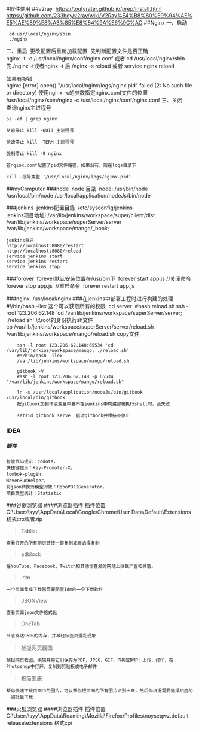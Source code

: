 #软件使用
  ##v2ray
​    https://toutyrater.github.io/prep/install.html 
​    https://github.com/233boy/v2ray/wiki/V2Ray%E4%B8%80%E9%94%AE%E5%AE%89%E8%A3%85%E8%84%9A%E6%9C%AC 
  ##Nginx
  一、启动

     cd usr/local/nginx/sbin
     ./nginx
  二、重启
​    更改配置后重新加载配置
​    先判断配置文件是否正确
​    
    nginx -t -c /usr/local/nginx/conf/nginx.conf
    或者
    cd /usr/local/nginx/sbin
     先./nginx -t或者nginx -t
    后./nginx -s reload 或者 service nginx reload

   如果有报错
​     
     nginx: [error] open() "/usr/local/nginx/logs/nginx.pid" failed (2: No such file or directory)
     使用nginx -c的参数指定nginx.conf文件的位置
     /usr/local/nginx/sbin/nginx -c /usr/local/nginx/conf/nginx.conf
  三、关闭
​    
    查询nginx主进程号
    
    ps -ef | grep nginx
    
    从容停止 kill -QUIT 主进程号
    
    快速停止 kill -TERM 主进程号
    
    强制停止 kill -9 nginx
    
    若nginx.conf配置了pid文件路径，如果没有，则在logs目录下
    
    kill -信号类型 '/usr/local/nginx/logs/nginx.pid'

  ##myComputer
   ###node
​    node 目录
​    node: /usr/bin/node /usr/local/bin/node /usr/local/application/nodeJs/bin/node

   ###jenkins
​    jenkins配置目錄
​    /etc/sysconfig/jenkins
​    
    jenkins项目地址I
    /var/lib/jenkins/workspace/super/client/dist
    /var/lib/jenkins/workspace/superServer/server
    /var/lib/jenkins/workspace/mango/_book;
    
    jenkins重启
    http://localhost:8080/restart 
    http://localhost:8080/reload 
    service jenkins start
    service jenkins restart
    service jenkins stop

   ###forover
​    forever默认安装位置在/usr/bin下
​    forever start app.js
​    //关闭命令
​    forever stop app.js
​    //重启命令
​    forever restart app.js

   ###nginx
​    /usr/local/nginx
   ###在jenkins中部署工程时进行构建的处理
​        #!/bin/bash -ilex  这个可以获取所有的权限
​        cd server 
​        #bash reload.sh
​        ssh -l root 123.206.62.148 'cd /var/lib/jenkins/workspace/superServer/server; ./reload.sh'  以root的身份执行sh文件
​        
        cp /var/lib/jenkins/workspace/superServer/server/reload.sh /var/lib/jenkins/workspace/mango/reload.sh  copy文件
        
        ssh -l root 123.206.62.148:65534 'cd /var/lib/jenkins/workspace/mango; ./reload.sh'
        #!/bin/bash -ilex
        /var/lib/jenkins/workspace/mango/reload.sh
        
        gitbook -V
        #ssh -l root 123.206.62.148 -p 65534 "/var/lib/jenkins/workspace/mango/reload.sh"
        
        ln -s /usr/local/application/nodeJs/bin/gitbook /usr/local/bin/gitbook    
        把gitbook加到环境变量中要不在jenkins中构建部署执行shell时，会失败
        
        setsid gitbook serve  启动gitbook并保持不停止

   ### IDEA
   ##### 插件
    智能代码提示：codota，
    快捷键提示：Key-Promoter-X，
    lombok-plugin，
    MavenRunHelper，
    将json转换为模型对象：RoboPOJOGenerator，
    项目类型统计：Statistic
   ###谷歌浏览器
   ####浏览器插件 
    插件位置 C:\Users\syy\AppData\Local\Google\Chrome\User Data\Default\Extensions
    格式crx或者zip
   >Tablist

    查看打开的所有网页链接一键复制或者选择复制
   > adblock

    在YouTube、Facebook、Twitch和其他你喜爱的网站上拦截广告和弹窗。
   >idm

    一个页面集成下载器需要配置idm的一个下载软件
   >JSONView

    查看页面json文件格式化
   >OneTab

    节省高达95％的内存，并减轻标签页混乱现象
   >捕捉网页截图

    捕捉网页截图，编辑并将它们保存为PDF，JPEG，GIF，PNG或BMP；上传，打印，在Photoshop中打开，复制到剪贴板或电子邮件
   >极简图床

    帮你快速下载页面中的图片，可以帮你把页面的所有图片识别出来，然后你根据需要选择相应的一键批量下载 
   ###火狐浏览器
   ####浏览器插件 
    插件位置 C:\Users\syy\AppData\Roaming\Mozilla\Firefox\Profiles\noyseqwz.default-release\extensions
    格式xpi
